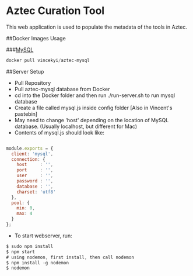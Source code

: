 # Aztec Curation Tool
This web application is used to populate the metadata of the tools in Aztec.

##Docker Images Usage

###[MySQL](https://hub.docker.com/_/mysql/)
```js
docker pull vincekyi/aztec-mysql
```

##Server Setup

* Pull Repository
* Pull aztec-mysql database from Docker
* cd into the Docker folder and then run ./run-server.sh to run mysql database
* Create a file called mysql.js inside config folder [Also in Vincent's pastebin]
* May need to change 'host' depending on the location of MySQL database. (Usually localhost, but different for Mac)
* Contents of mysql.js should look like:
```js

module.exports = {
  client: 'mysql',
  connection: {
    host     : '',
    port     : '',
    user     : '',
    password : '',
    database : '',
    charset: 'utf8'
  },
  pool: {
    min: 0,
    max: 4
  }
};


```
* To start webserver, run:
```js
$ sudo npm install
$ npm start
# using nodemon, first install, then call nodemon
$ npm install -g nodemon
$ nodemon
